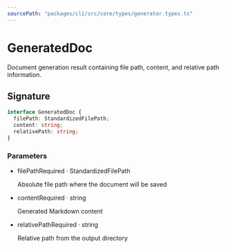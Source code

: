 ```yaml
---
sourcePath: "packages/cli/src/core/types/generator.types.ts"
---
```


# GeneratedDoc

Document generation result containing file path, content, and relative path information.

## Signature

```typescript
interface GeneratedDoc {
  filePath: StandardizedFilePath;
  content: string;
  relativePath: string;
}
```

### Parameters

<ul class="post-parameters-ul">
  <li class="post-parameters-li post-parameters-li-root">
    <span class="post-parameters--name">filePath</span><span class="post-parameters--required">Required</span> · <span class="post-parameters--type">StandardizedFilePath</span>
    <br/>
    <p class="post-parameters--description">Absolute file path where the document will be saved</p>
  </li>
  <li class="post-parameters-li post-parameters-li-root">
    <span class="post-parameters--name">content</span><span class="post-parameters--required">Required</span> · <span class="post-parameters--type">string</span>
    <br/>
    <p class="post-parameters--description">Generated Markdown content</p>
  </li>
  <li class="post-parameters-li post-parameters-li-root">
    <span class="post-parameters--name">relativePath</span><span class="post-parameters--required">Required</span> · <span class="post-parameters--type">string</span>
    <br/>
    <p class="post-parameters--description">Relative path from the output directory</p>
  </li>
</ul>
